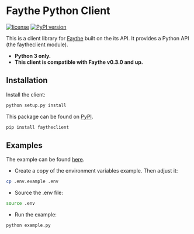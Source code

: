 # Faythe Python Client

[![license](https://img.shields.io/badge/license-Apache%20v2.0-blue.svg)](LICENSE) [![PyPI version](https://badge.fury.io/py/faytheclient.svg)](https://badge.fury.io/py/faytheclient)

This is a client library for [Faythe](https://github.com/vCloud-DFTBA/faythe) built on the its API. It provides a Python API (the faytheclient module).

- **Python 3 only.**
- **This client is compatible with Faythe v0.3.0 and up.**

## Installation

Install the client:

```bash
python setup.py install
```

This package can be found on [PyPI](https://pypi.python.org/pypi/faytheclient).

```bash
pip install faytheclient
```

## Examples

The example can be found [here](./examples/).

- Create a copy of the environment variables example. Then adjust it:

```bash
cp .env.example .env
```

- Source the .env file:

```bash
source .env
```

- Run the example:

```bash
python example.py
```
